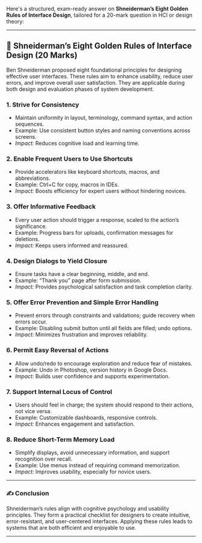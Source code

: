 Here's a structured, exam-ready answer on **Shneiderman’s Eight Golden Rules of Interface Design**, tailored for a 20-mark question in HCI or design theory:

---

## 🧠 Shneiderman’s Eight Golden Rules of Interface Design (20 Marks)

Ben Shneiderman proposed eight foundational principles for designing effective user interfaces. These rules aim to enhance usability, reduce user errors, and improve overall user satisfaction. They are applicable during both design and evaluation phases of system development.

### 1. **Strive for Consistency**
- Maintain uniformity in layout, terminology, command syntax, and action sequences.
- Example: Use consistent button styles and naming conventions across screens.
- *Impact:* Reduces cognitive load and learning time.

### 2. **Enable Frequent Users to Use Shortcuts**
- Provide accelerators like keyboard shortcuts, macros, and abbreviations.
- Example: Ctrl+C for copy, macros in IDEs.
- *Impact:* Boosts efficiency for expert users without hindering novices.

### 3. **Offer Informative Feedback**
- Every user action should trigger a response, scaled to the action’s significance.
- Example: Progress bars for uploads, confirmation messages for deletions.
- *Impact:* Keeps users informed and reassured.

### 4. **Design Dialogs to Yield Closure**
- Ensure tasks have a clear beginning, middle, and end.
- Example: “Thank you” page after form submission.
- *Impact:* Provides psychological satisfaction and task completion clarity.

### 5. **Offer Error Prevention and Simple Error Handling**
- Prevent errors through constraints and validations; guide recovery when errors occur.
- Example: Disabling submit button until all fields are filled; undo options.
- *Impact:* Minimizes frustration and improves reliability.

### 6. **Permit Easy Reversal of Actions**
- Allow undo/redo to encourage exploration and reduce fear of mistakes.
- Example: Undo in Photoshop, version history in Google Docs.
- *Impact:* Builds user confidence and supports experimentation.

### 7. **Support Internal Locus of Control**
- Users should feel in charge; the system should respond to their actions, not vice versa.
- Example: Customizable dashboards, responsive controls.
- *Impact:* Enhances engagement and satisfaction.

### 8. **Reduce Short-Term Memory Load**
- Simplify displays, avoid unnecessary information, and support recognition over recall.
- Example: Use menus instead of requiring command memorization.
- *Impact:* Improves usability, especially for novice users.

---

### ✍️ Conclusion
Shneiderman’s rules align with cognitive psychology and usability principles. They form a practical checklist for designers to create intuitive, error-resistant, and user-centered interfaces. Applying these rules leads to systems that are both efficient and enjoyable to use.

---
